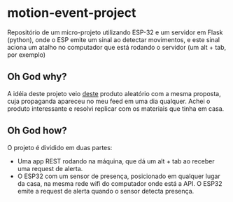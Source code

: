 # motion-event-project
Repositório de um micro-projeto utilizando ESP-32 e um servidor em Flask (python), onde o ESP emite um sinal ao detectar movimentos, e este sinal aciona um atalho no computador que está rodando o servidor (um alt + tab, por exemplo)

## Oh God why?
A idéia deste projeto veio [deste](https://www.tindie.com/products/dekuNukem/daytripper-hide-my-windows-laser-tripwire/) produto aleatório com a mesma proposta, cuja propaganda apareceu no meu feed em uma dia qualquer. Achei o produto interessante e resolvi replicar com os materiais que tinha em casa.

## Oh God how?
O projeto é dividido em duas partes:
- Uma app REST rodando na máquina, que dá um alt + tab ao receber uma request de alerta.
- O ESP32 com um sensor de presença, posicionado em qualquer lugar da casa, na mesma rede wifi do computador onde está a API. O ESP32 emite a request de alerta quando o sensor detecta presença.
